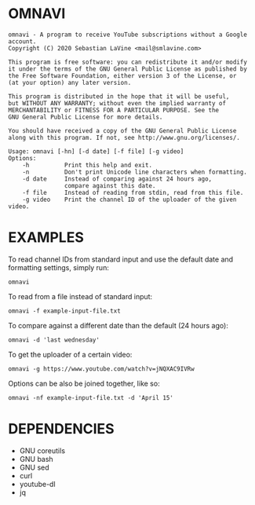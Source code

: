 # OMNAVI

```
omnavi - A program to receive YouTube subscriptions without a Google account.
Copyright (C) 2020 Sebastian LaVine <mail@smlavine.com>

This program is free software: you can redistribute it and/or modify
it under the terms of the GNU General Public License as published by
the Free Software Foundation, either version 3 of the License, or
(at your option) any later version.

This program is distributed in the hope that it will be useful,
but WITHOUT ANY WARRANTY; without even the implied warranty of
MERCHANTABILITY or FITNESS FOR A PARTICULAR PURPOSE. See the
GNU General Public License for more details.

You should have received a copy of the GNU General Public License
along with this program. If not, see http://www.gnu.org/licenses/.

Usage: omnavi [-hn] [-d date] [-f file] [-g video]
Options:
	-h          Print this help and exit.
	-n          Don't print Unicode line characters when formatting.
	-d date     Instead of comparing against 24 hours ago,
	            compare against this date.
	-f file     Instead of reading from stdin, read from this file.
	-g video    Print the channel ID of the uploader of the given video.
```

# EXAMPLES

To read channel IDs from standard input and use the default date and formatting
settings, simply run:

```
omnavi
```

To read from a file instead of standard input:

```
omnavi -f example-input-file.txt
```

To compare against a different date than the default (24 hours ago):

```
omnavi -d 'last wednesday'
```

To get the uploader of a certain video:

```
omnavi -g https://www.youtube.com/watch?v=jNQXAC9IVRw
```

Options can be also be joined together, like so:

```
omnavi -nf example-input-file.txt -d 'April 15'
```

# DEPENDENCIES

* GNU coreutils
* GNU bash
* GNU sed
* curl
* youtube-dl
* jq

